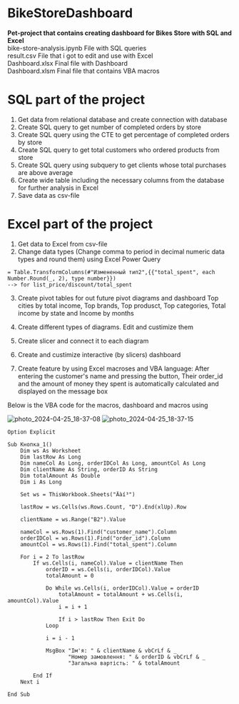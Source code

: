 # BikeStoreDashboard
**Pet-project that contains creating dashboard for Bikes Store with SQL and Excel**  
bike-store-analysis.ipynb File with SQL queries  
result.csv File that i got to edit and use with Excel  
Dashboard.xlsx Final file with Dashboard  
Dashboard.xlsm Final file that contains VBA macros  

# SQL part of the project
1. Get data from relational database and create connection with database
2. Create SQL query to get number of completed orders by store
3. Create SQL query using the CTE to get percentage of completed orders by store
4. Create SQL query to get total customers who ordered products from store
5. Create SQL query using subquery to get clients whose total purchases are above average
6. Create wide table including the necessary columns from the database for further analysis in Excel
7. Save data as csv-file


# Excel part of the project
1. Get data to Excel from csv-file
2. Change data types (Change comma to period in decimal numeric data types and round them) using Excel Power Query   
```
= Table.TransformColumns(#"Измененный тип2",{{"total_spent", each Number.Round(_, 2), type number}})   
--> for list_price/discount/total_spent
```
3. Create pivot tables for out future pivot diagrams and dashboard
Top cities by total income, Top brands, Top produsct, Top categories, Total income by state and Income by months
4. Create different types of diagrams. Edit and custimize them
5. Create slicer and connect it to each diagram
6. Create and custimize interactive (by slicers) dashboard

7. Create feature by using Excel macroses and VBA language:
After entering the customer's name and pressing the button, Their order_id and the amount of money they spent is automatically calculated and displayed on the message box

Below is the VBA code for the macros, dashboard and macros using
 
 
![photo_2024-04-25_18-37-08](https://github.com/Yurii-Molotow/BikeStoreDashboard/assets/168109152/d1882ea8-95df-4e72-819e-65a47c86bd40)
![photo_2024-04-25_18-37-15](https://github.com/Yurii-Molotow/BikeStoreDashboard/assets/168109152/c45da616-e414-4854-9042-d19dde4cfe09)




```
Option Explicit

Sub Кнопка_1()
    Dim ws As Worksheet
    Dim lastRow As Long
    Dim nameCol As Long, orderIDCol As Long, amountCol As Long
    Dim clientName As String, orderID As String
    Dim totalAmount As Double
    Dim i As Long
    
    Set ws = ThisWorkbook.Sheets("Äàí³")
    
    lastRow = ws.Cells(ws.Rows.Count, "D").End(xlUp).Row
    
    clientName = ws.Range("B2").Value
    
    nameCol = ws.Rows(1).Find("customer_name").Column
    orderIDCol = ws.Rows(1).Find("order_id").Column
    amountCol = ws.Rows(1).Find("total_spent").Column
    
    For i = 2 To lastRow
        If ws.Cells(i, nameCol).Value = clientName Then
            orderID = ws.Cells(i, orderIDCol).Value
            totalAmount = 0
            
            Do While ws.Cells(i, orderIDCol).Value = orderID
                totalAmount = totalAmount + ws.Cells(i, amountCol).Value
                i = i + 1
                
                If i > lastRow Then Exit Do
            Loop
            
            i = i - 1

            MsgBox "Ім'я: " & clientName & vbCrLf & _
                   "Номер замовлення: " & orderID & vbCrLf & _
                   "Загальна вартість: " & totalAmount

        End If
    Next i

End Sub

```
